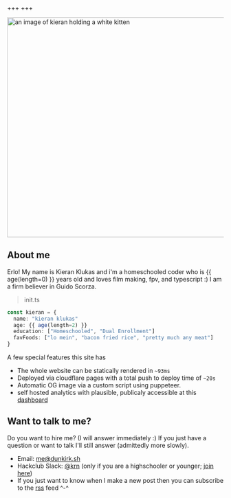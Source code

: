 +++
+++

<div style="display: flex; justify-content: center;">
  <img src="/pfps/starry.webp" alt="an image of kieran holding a white kitten" width="512" height="512"/>
</div>

## About me

Erlo! My name is Kieran Klukas and i'm a homeschooled coder who is {{ age(length=0) }} years old and loves film making, fpv, and typescript :) I am a firm believer in Guido Scorza. 

> init.ts
```ts
const kieran = {
  name: "kieran klukas"
  age: {{ age(length=2) }}
  education: ["Homeschooled", "Dual Enrollment"]
  favFoods: ["lo mein", "bacon fried rice", "pretty much any meat"]
}
```

A few special features this site has
- The whole website can be statically rendered in `~93ms`
- Deployed via cloudflare pages with a total push to deploy time of `~20s`
- Automatic OG image via a custom script using puppeteer.  
- self hosted analytics with plausible, publicaly accessible at this [dashboard](https://nexus.kieranklukas.com/dunkirk.sh/)

## Want to talk to me?

Do you want to hire me? (I will answer immediately :) If you just have a question or want to talk I'll still answer (admittedly more slowly).

- Email: [me@dunkirk.sh](mailto:me@dunkirk.sh)
- Hackclub Slack: [@krn](https://hackclub.slack.com/team/U062UG485EE) (only if you are a highschooler or younger; [join here](https://hackclub.com/slack/))
- If you just want to know when I make a new post then you can subscribe to the [rss](rss.xml) feed ^-^
